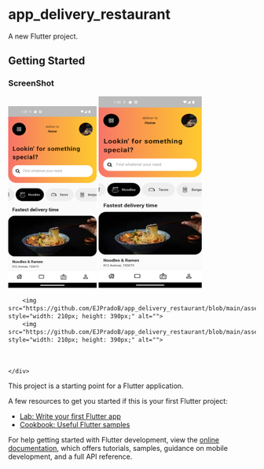 # app_delivery_restaurant

A new Flutter project.

## Getting Started
 
<!DOCTYPE html>
<html lang="en">
<head>
    <meta charset="UTF-8">
    <meta http-equiv="X-UA-Compatible" content="IE=edge">
    <meta name="viewport" content="width=device-width, initial-scale=1.0">
   
</head>
<body>
    <h3>ScreenShot</h3>
 <img src="https://github.com/EJPradoB/app_delivery_restaurant/blob/main/assets/ImagenesGIT/delibery_img_1.png" style="width: 180px; height: 370px;" alt="">
        <img src="https://github.com/EJPradoB/app_delivery_restaurant/blob/main/assets/ImagenesGIT/delibery_img_1.png" style="width: 210px; height: 390px;" alt="">
    
        <img src="https://github.com/EJPradoB/app_delivery_restaurant/blob/main/assets/ImagenesGIT/3.png" style="width: 210px; height: 390px;" alt="">
        <img src="https://github.com/EJPradoB/app_delivery_restaurant/blob/main/assets/ImagenesGIT/4.png" style="width: 210px; height: 390px;" alt="">

  
        
    </div>
</body>
</html>


This project is a starting point for a Flutter application.

A few resources to get you started if this is your first Flutter project:

- [Lab: Write your first Flutter app](https://docs.flutter.dev/get-started/codelab)
- [Cookbook: Useful Flutter samples](https://docs.flutter.dev/cookbook)

For help getting started with Flutter development, view the
[online documentation](https://docs.flutter.dev/), which offers tutorials,
samples, guidance on mobile development, and a full API reference.
